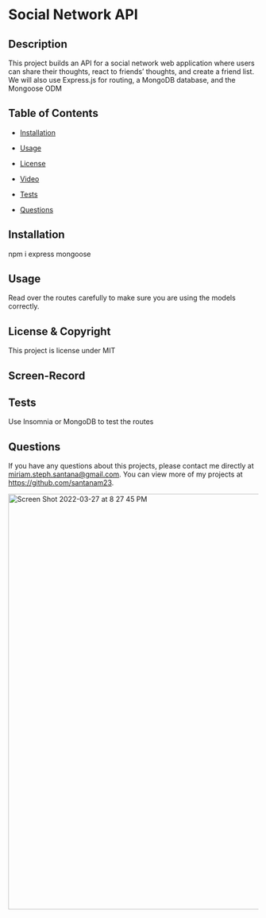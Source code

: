 # Social Network API
  
  ## Description 
  This project builds an API for a social network web application where users can share their thoughts, react to friends’ thoughts, and create a friend list. We will also use Express.js for routing, a MongoDB database, and the Mongoose ODM
  ## Table of Contents
  * [Installation](#installation)

  * [Usage](#usage)

  * [License](#license)

  * [Video](#Screen-Record)

  * [Tests](#tests)
  
  * [Questions](#questions)
  
  ## Installation 
  npm i express mongoose

  ## Usage 
  Read over the routes carefully to make sure you are using the models correctly.

  ## License & Copyright
  This project is license under MIT

  ## Screen-Record
  

  ## Tests
  Use Insomnia or MongoDB to test the routes
  
  ## Questions
  If you have any questions about this projects, please contact me directly at miriam.steph.santana@gmail.com. You can view more of my projects at https://github.com/santanam23.
  
  <img width="836" alt="Screen Shot 2022-03-27 at 8 27 45 PM" src="https://user-images.githubusercontent.com/94243898/160311515-c848032f-debe-41dc-991b-4d7e39109738.png">
